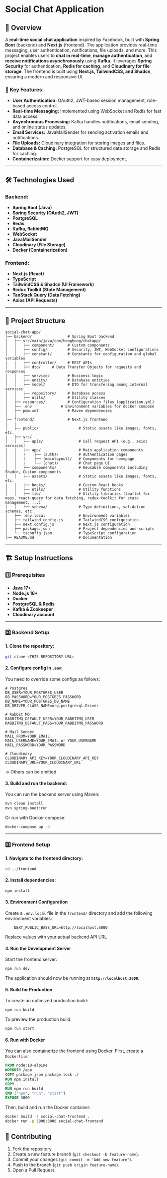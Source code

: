 # Social Chat Application

## 🚀 Overview

A **real-time social chat application** inspired by Facebook, built with **Spring Boot** (backend) and **Next.js** (frontend). The application provides real-time messaging, user authentication, notifications, file uploads, and more.
This project enables users to **chat in real-time**, **manage authentication**, and **receive notifications asynchronously** using **Kafka**. It leverages **Spring Security** for authentication, **Redis for caching**, and **Cloudinary for file storage**. The frontend is built using **Next.js, TailwindCSS, and Shadcn**, ensuring a modern and responsive UI.

### 🔑 Key Features:

-   **User Authentication:** OAuth2, JWT-based session management, role-based access control.
-   **Real-time Messaging:** Implemented using WebSocket and Redis for fast data access.
-   **Asynchronous Processing:** Kafka handles notifications, email sending, and online status updates.
-   **Email Services:** JavaMailSender for sending activation emails and notifications.
-   **File Uploads:** Cloudinary integration for storing images and files.
-   **Database & Caching:** PostgreSQL for structured data storage and Redis for caching.
-   **Containerization:** Docker support for easy deployment.

---

## 🛠 Technologies Used

### Backend:

-   **Spring Boot (Java)**
-   **Spring Security (OAuth2, JWT)**
-   **PostgreSQL**
-   **Redis**
-   **Kafka, RabbitMQ**
-   **WebSocket**
-   **JavaMailSender**
-   **Cloudinary (File Storage)**
-   **Docker (Containerization)**

### Frontend:

-   **Next.js (React)**
-   **TypeScript**
-   **TailwindCSS & Shadcn (UI Framework)**
-   **Redux Toolkit (State Management)**
-   **TanStack Query (Data Fetching)**
-   **Axios (API Requests)**

---

## 📂 Project Structure

```
social-chat-app/
│── backend/                # Spring Boot backend
│   ├── src/main/java/com/honghung/chatapp/
│   │   ├── component/      # Custom components
│   │   ├── config/         # Security, JWT, WebSocket configurations
│   │   ├── constant/       # Constants for configuration and global variables
│   │   ├── controller/     # REST APIs
│   │   ├── dto/     # Data Transfer Objects for requests and responses
│   │   ├── service/        # Business logic
│   │   ├── entity/         # Database entities
│   │   ├── model/          # DTO for transfering among internal services
│   │   ├── repository/     # Database access
│   │   ├── utils/          # Utility classes
│   ├── resources/          # Configuration files (application.yml)
│   ├── .env             # Environment variables for docker compose
│   ├── pom.xml             # Maven dependencies
│   │
│── frontend/               # Next.js frontend
│   │
│   ├── public/                  # Static assets like images, fonts, etc.
│   ├── src/
│   |   ├── apis/                # Call request API (e.g., axios services)
│   │   ├── app/                 # Main application components
│   │   ├    ├── (auth)/         # Authentication pages
│   │   ├    ├── (mainlayout)/   # Components for homepage
│   │   ├    └── (chat)/         # Chat page UI
│   │   ├── components/          # Reusable components including Shadcn, Custom components
│   │   ├── assets/              # Static assets like images, fonts, etc.
│   │   ├── hooks/               # Custom React hooks
│   │   ├── utils/               # Utility functions
│   │   ├── lib/                 # Utility libraries (leaflet for maps, react-query for data fetching, redux-toolkit for state management, ...)
│   |   └── schema/              # Type definitions, validation schemas, etc.
│   ├── .env.local               # Environment variables
│   ├── tailwind.config.js       # TailwindCSS configuration
│   ├── next.config.js           # Next.js configuration
│   ├── package.json             # Project dependencies and scripts
│   └── tsconfig.json            # TypeScript configuration
│── README.md                    # Documentation
```

---

## 🏗️ Setup Instructions

### 1️⃣ Prerequisites

-   **Java 17+**
-   **Node.js 18+**
-   **Docker**
-   **PostgreSQL & Redis**
-   **Kafka & Zookeeper**
-   **Cloudinary account**

---

### 2️⃣ Backend Setup

#### 1. Clone the repository:

```sh
git clone <THIS REPOSITORY URL>
```

#### 2. Configure config in `.env`:

You need to override some configs as follows:

```properties
# Postgres
DB_USER=YOUR_POSTGRES_USER
DB_PASSWORD=YOUR_POSTGRES_PASSWORD
DB_NAME=YOUR_POSTGRES_DB_NAME
DB_DRIVER_CLASS_NAME=org.postgresql.Driver

# Rabbit MQ
RABBITMQ_DEFAULT_USER=YOUR_RABBITMQ_USER
RABBITMQ_DEFAULT_PASS=YOUR_RABBITMQ_PASSWORD

# Mail Sender
MAIL_FROM=YOUR_EMAIL
MAIL_USERNAME=YOUR_EMAIL or YOUR_USERNAME
MAIL_PASSWORD=YOUR_PASSWORD

# Cloudinary
CLOUDINARY_API_KEY=YOUR_CLOUDINARY_API_KEY
CLOUDINARY_URL=YOUR_CLOUDINARY_URL
```

-> Others can be omitted

#### 3. Build and run the backend:

You can run the backend server using Maven:

```sh
mvn clean install
mvn spring-boot:run
```

Or run with Docker compose:

```sh
docker-compose up -d
```

---

### 3️⃣ Frontend Setup

#### 1. Navigate to the frontend directory:

```sh
cd ../frontend
```

#### 2. Install dependencies:

```sh
npm install
```

#### 3. Environment Configuration

Create a `.env.local` file in the `frontend/` directory and add the following environment variables:

```env
    NEXT_PUBLIC_BASE_URL=http://localhost:6000
```

Replace values with your actual backend API URL

#### 4. Run the Development Server

Start the frontend server:

```sh
npm run dev
```

The application should now be running at **`http://localhost:3000`**.

#### 5. Build for Production

To create an optimized production build:

```sh
npm run build
```

To preview the production build:

```sh
npm run start
```

#### 6. Run with Docker

You can also containerize the frontend using Docker. First, create a `Dockerfile`:

```dockerfile
FROM node:18-alpine
WORKDIR /app
COPY package.json package.lock ./
RUN npm install
COPY . .
RUN npm run build
CMD ["npm", "run", "start"]
EXPOSE 3000
```

Then, build and run the Docker container:

```sh
docker build -t social-chat-frontend .
docker run -p 3000:3000 social-chat-frontend
```

## 🤝 Contributing

1. Fork the repository.
2. Create a new feature branch (`git checkout -b feature-name`).
3. Commit your changes (`git commit -m "Add new feature"`).
4. Push to the branch (`git push origin feature-name`).
5. Open a Pull Request.
